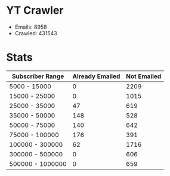 # YT Crawler
- Emails: 8958
- Crawled: 431543

# Stats
| Subscriber Range  | Already Emailed | Not Emailed |
|-------|-------|-------|
| 5000 - 15000 | 0 | 2209 |
| 15000 - 25000 | 0 | 1015 |
| 25000 - 35000 | 47 | 619 |
| 35000 - 50000 | 148 | 528 |
| 50000 - 75000 | 140 | 642 |
| 75000 - 100000 | 176 | 391 |
| 100000 - 300000 | 62 | 1716 |
| 300000 - 500000 | 0 | 606 |
| 500000 - 1000000 | 0 | 659 |
